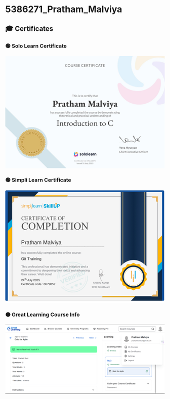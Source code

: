 
# 5386271_Pratham_Malviya

## 🎓 Certificates

### 🟢 Solo Learn Certificate
![Solo Learn Certificate](SoloLearn.jpg)

### 🟢 Simpli Learn Certificate
![Simpli Learn Certificate](SimpliLearn.jpg)

### 🟠 Great Learning Course Info
![Great Learning Course info](GreatLearning.png)



